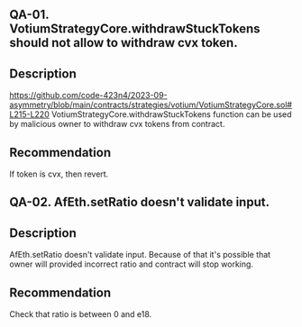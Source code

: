 ## QA-01. VotiumStrategyCore.withdrawStuckTokens should not allow to withdraw cvx token.
## Description
https://github.com/code-423n4/2023-09-asymmetry/blob/main/contracts/strategies/votium/VotiumStrategyCore.sol#L215-L220
VotiumStrategyCore.withdrawStuckTokens function can be used by malicious owner to withdraw cvx tokens from contract.
## Recommendation
If token is cvx, then revert.

## QA-02. AfEth.setRatio doesn't validate input.
## Description
AfEth.setRatio doesn't validate input. Because of that it's possible that owner will provided incorrect ratio and contract will stop working.
## Recommendation
Check that ratio is between 0 and e18.